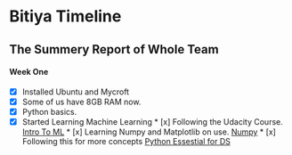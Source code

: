 # Bitiya Timeline
## The Summery Report of Whole Team

#### Week One

* [x] Installed Ubuntu and Mycroft
* [x] Some of us have 8GB RAM now.
* [x] Python basics.
* [x] Started Learning Machine Learning
        * [x] Following the Udacity Course. [Intro To ML](https://classroom.udacity.com/courses/ud120/)
        * [x] Learning Numpy and Matplotlib on use. [Numpy](http://cs231n.github.io/python-numpy-tutorial/)
        * [x] Following this for more concepts [Python Essestial for DS](https://www.linkedin.com/learning/python-for-data-science-essential-training)
